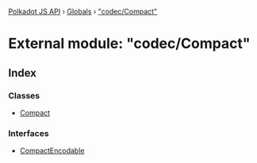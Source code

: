 [Polkadot JS API](../README.md) › [Globals](../globals.md) › ["codec/Compact"](_codec_compact_.md)

# External module: "codec/Compact"

## Index

### Classes

* [Compact](../classes/_codec_compact_.compact.md)

### Interfaces

* [CompactEncodable](../interfaces/_codec_compact_.compactencodable.md)
